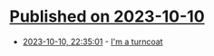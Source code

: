 # [Published on 2023-10-10](index.md)

* [2023-10-10, 22:35:01](https://lobste.rs/s/o9xt06/i_m_turncoat) - [I'm a turncoat](https://strangeloop.blog/posts/emacs-im-a-turncoat/)
